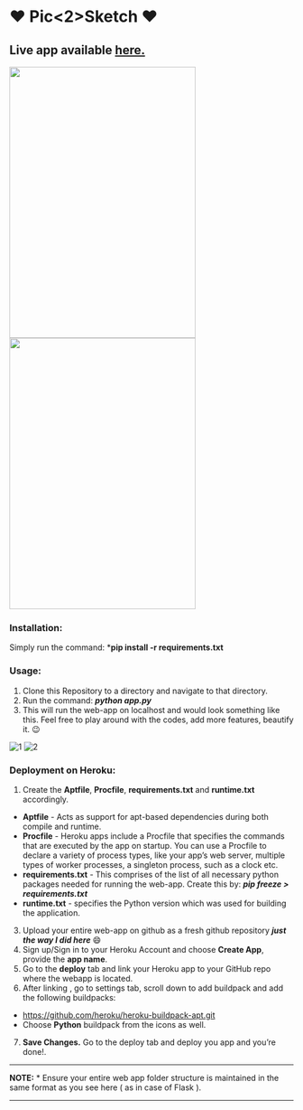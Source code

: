 # :heart: Pic<2>Sketch :heart:
## Live app available [here.](https://pic2sketch.herokuapp.com)

<img src="https://user-images.githubusercontent.com/29462447/90712398-92a35f80-e2c0-11ea-8fe2-031a7e67a0bc.jpg" data-canonical-src="https://user-images.githubusercontent.com/29462447/90712398-92a35f80-e2c0-11ea-8fe2-031a7e67a0bc.jpg" width="330" height="480" />

<img src="https://user-images.githubusercontent.com/29462447/90712401-946d2300-e2c0-11ea-8312-b44e033bb413.jpg" data-canonical-src="https://user-images.githubusercontent.com/29462447/90712401-946d2300-e2c0-11ea-8312-b44e033bb413.jpg" width="330" height="480" />


### Installation:
Simply run the command: ***pip install -r requirements.txt** 

### Usage:
1. Clone this Repository to a directory and navigate to that directory.
2. Run the command: ***python app.py***
3. This will run the web-app on localhost and would look something like this. Feel free to play around with the codes, add more features, beautify it. :wink:

![1](https://user-images.githubusercontent.com/29462447/90712408-959e5000-e2c0-11ea-876f-db71875fe0bd.png)
![2](https://user-images.githubusercontent.com/29462447/90712409-9636e680-e2c0-11ea-9b82-a7848403d54c.png)

### Deployment on Heroku:
1. Create the **Aptfile**, **Procfile**, **requirements.txt** and **runtime.txt** accordingly.
  * **Aptfile** - Acts as support for apt-based dependencies during both compile and runtime.
  * **Procfile** - Heroku apps include a Procfile that specifies the commands that are executed by the app on startup. You can use a Procfile to declare a variety of process types, like your app’s web server, multiple types of worker processes, a singleton process, such as a clock etc.
  * **requirements.txt** - This comprises of the list of all necessary python packages needed for running the web-app. Create this by: ***pip freeze > requirements.txt***
  * **runtime.txt** - specifies the Python version which was used for building the application.

3. Upload your entire web-app on github as a fresh github repository ___just the way I did here___ :smile:
4. Sign up/Sign in to your Heroku Account and choose **Create App**, provide the **app name**.
5. Go to the **deploy** tab and link your Heroku app to your GitHub repo where the webapp is located.
6. After linking , go to settings tab, scroll down to add buildpack and add the following buildpacks:
  * https://github.com/heroku/heroku-buildpack-apt.git
  * Choose **Python** buildpack from the icons as well.

7. **Save Changes.** Go to the deploy tab and deploy you app and you’re done!.

<hr>
<b>NOTE:</b>
 *  Ensure your entire web app folder structure is maintained in the same format as you see here ( as in case of Flask ).
<hr>


